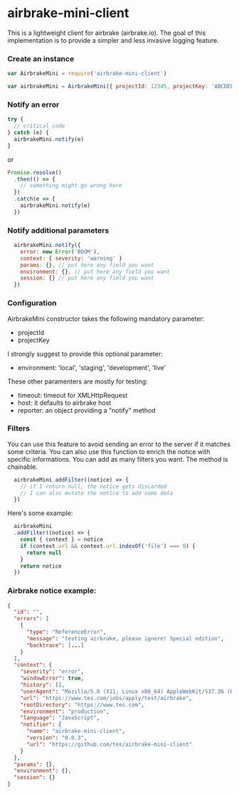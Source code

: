 # airbrake-mini-client
This is a lightweight client for airbrake (airbrake.io). The goal of this implementation is to provide a simpler and less invasive logging feature.

### Create an instance
```js
var AirbrakeMini = require('airbrake-mini-client')

var airbrakeMini = AirbrakeMini({ projectId: 12345, projectKey: 'ABCDEFGHILMNO' }) // projectId and projectKey are provided by airbrake
```

### Notify an error
```js
try {
  // critical code
} catch (e) {
  airbrakeMini.notify(e)
}
```
or
```js
Promise.resolve()
  .then(() => {
    // something might go wrong here
  })
  .catch(e => {
    airbrakeMini.notify(e)
  })
```

### Notify additional parameters
```js
  airbrakeMini.notify({
    error: new Error('BOOM'),
    context: { severity: 'warning' }
    params: {}, // put here any field you want
    environment: {}, // put here any field you want
    session: {} // put here any field you want
  })
```

### Configuration
AirbrakeMini constructor takes the following mandatory parameter:
* projectId
* projectKey

I strongly suggest to provide this optional parameter:
* environment: 'local', 'staging', 'development', 'live'

These other paramenters are mostly for testing:
* timeout: timeout for XMLHttpRequest
* host: it defaults to airbrake host
* reporter: an object providing a "notify" method

### Filters
You can use this feature to avoid sending an error to the server if it matches some criteria. You can also use this function to enrich the notice with specific informations. You can add as many filters you want. The method is chainable.
```js
  airbrakeMini.addFilter((notice) => {
    // if I return null, the notice gets discarded
    // I can also mutate the notice to add some data
  })
```
Here's some example:
```js
  airbrakeMini
  .addFilter((notice) => {
    const { context } = notice
    if (context.url && context.url.indexOf('file') === 0) {
      return null
    }
    return notice
  })
```

### Airbrake notice example:
```json
{
  "id": "",
  "errors": [
    {
      "type": "ReferenceError",
      "message": "testing airbrake, please ignore! Special edition",
      "backtrace": [...]
    }
  ],
  "context": {
    "severity": "error",
    "windowError": true,
    "history": [],
    "userAgent": "Mozilla/5.0 (X11; Linux x86_64) AppleWebKit/537.36 (KHTML, like Gecko) Chrome/69.0.3497.100 Safari/537.36",
    "url": "https://www.tes.com/jobs/apply/test/airbrake",
    "rootDirectory": "https://www.tes.com",
    "environment": "production",
    "language": "JavaScript",
    "notifier": {
      "name": "airbrake-mini-client",
      "version": "0.0.3",
      "url": "https://github.com/tes/airbrake-mini-client"
    }
  },
  "params": {},
  "environment": {},
  "session": {}
}
```